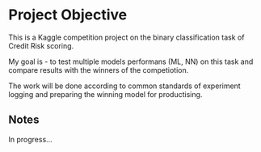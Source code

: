 # Project Objective

This is a Kaggle competition project on the binary classification task of Credit Risk scoring.

My goal is - to test multiple models performans (ML, NN) on this task and compare results with the winners of the competiotion. 

The work will be done according to common standards of experiment logging and preparing the winning model for productising.

## Notes 

In progress...